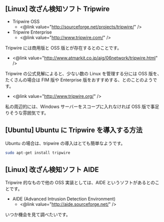 ## [Linux] 改ざん検知ソフト Tripwire


* Tripwire OSS
  * <@link value="http://sourceforge.net/projects/tripwire/" />
* Tripwire Enterprise
  * <@link value="http://www.tripwire.com/" />

Tripwire には商用版と OSS 版とが存在するとのことです。

* <@link value="http://www.atmarkit.co.jp/aig/06network/tripwire.html" />

Tripwire の公式見解によると、少ない数の Linux を管理する分には OSS 版を、たくさんの場合は FIM 版や Enterprise 版をおすすめする、とのことのようです。

* <@link value="http://www.tripwire.org/" />

私の周辺的には、Windows サーバーをスコープに入れなければ OSS 版で事足りそうな雰囲気です。


## [Ubuntu] Ubuntu に Tripwire を導入する方法

Ubuntu の場合は、tripwire の導入はとても簡単なようです。

```sh
sudo apt-get install tripwire
```



## [Linux] 改ざん検知ソフト AIDE

Tripwire 的なもので他の OSS 実装としては、AIDE というソフトがあるとのことです。

* AIDE (Advanced Intrusion Detection Environment)
  * <@link value="http://aide.sourceforge.net/" />

いつか機会を見て調べたいです。

